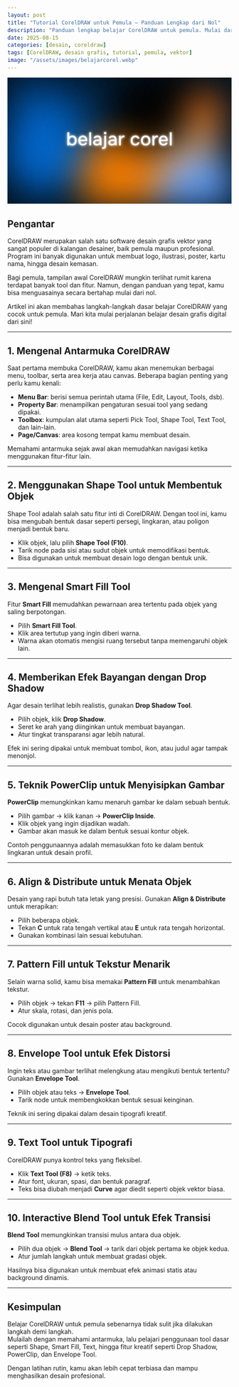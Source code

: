 ```yaml
---
layout: post
title: "Tutorial CorelDRAW untuk Pemula – Panduan Lengkap dari Nol"
description: "Panduan lengkap belajar CorelDRAW untuk pemula. Mulai dari mengenal antarmuka, tool dasar, hingga teknik desain kreatif yang sering digunakan desainer profesional."
date: 2025-08-15
categories: [desain, coreldraw]
tags: [CorelDRAW, desain grafis, tutorial, pemula, vektor]
image: "/assets/images/belajarcorel.webp"
---
```


<p align="center">
  <img src="/assets/images/belajarcorel.webp" alt="Belajar CorelDRAW untuk Pemula" width="600">
</p>

## Pengantar

CorelDRAW merupakan salah satu software desain grafis vektor yang sangat populer di kalangan desainer, baik pemula maupun profesional. Program ini banyak digunakan untuk membuat logo, ilustrasi, poster, kartu nama, hingga desain kemasan.  

Bagi pemula, tampilan awal CorelDRAW mungkin terlihat rumit karena terdapat banyak tool dan fitur. Namun, dengan panduan yang tepat, kamu bisa menguasainya secara bertahap mulai dari nol.  

Artikel ini akan membahas langkah-langkah dasar belajar CorelDRAW yang cocok untuk pemula. Mari kita mulai perjalanan belajar desain grafis digital dari sini!  

---

## 1. Mengenal Antarmuka CorelDRAW

Saat pertama membuka CorelDRAW, kamu akan menemukan berbagai menu, toolbar, serta area kerja atau canvas. Beberapa bagian penting yang perlu kamu kenali:

- **Menu Bar**: berisi semua perintah utama (File, Edit, Layout, Tools, dsb).  
- **Property Bar**: menampilkan pengaturan sesuai tool yang sedang dipakai.  
- **Toolbox**: kumpulan alat utama seperti Pick Tool, Shape Tool, Text Tool, dan lain-lain.  
- **Page/Canvas**: area kosong tempat kamu membuat desain.  

Memahami antarmuka sejak awal akan memudahkan navigasi ketika menggunakan fitur-fitur lain.  

---

## 2. Menggunakan Shape Tool untuk Membentuk Objek

Shape Tool adalah salah satu fitur inti di CorelDRAW. Dengan tool ini, kamu bisa mengubah bentuk dasar seperti persegi, lingkaran, atau poligon menjadi bentuk baru.  

- Klik objek, lalu pilih **Shape Tool (F10)**.  
- Tarik node pada sisi atau sudut objek untuk memodifikasi bentuk.  
- Bisa digunakan untuk membuat desain logo dengan bentuk unik.  

---

## 3. Mengenal Smart Fill Tool

Fitur **Smart Fill** memudahkan pewarnaan area tertentu pada objek yang saling berpotongan.  

- Pilih **Smart Fill Tool**.  
- Klik area tertutup yang ingin diberi warna.  
- Warna akan otomatis mengisi ruang tersebut tanpa memengaruhi objek lain.  

---

## 4. Memberikan Efek Bayangan dengan Drop Shadow

Agar desain terlihat lebih realistis, gunakan **Drop Shadow Tool**.  

- Pilih objek, klik **Drop Shadow**.  
- Seret ke arah yang diinginkan untuk membuat bayangan.  
- Atur tingkat transparansi agar lebih natural.  

Efek ini sering dipakai untuk membuat tombol, ikon, atau judul agar tampak menonjol.  

---

## 5. Teknik PowerClip untuk Menyisipkan Gambar

**PowerClip** memungkinkan kamu menaruh gambar ke dalam sebuah bentuk.  

- Pilih gambar → klik kanan → **PowerClip Inside**.  
- Klik objek yang ingin dijadikan wadah.  
- Gambar akan masuk ke dalam bentuk sesuai kontur objek.  

Contoh penggunaannya adalah memasukkan foto ke dalam bentuk lingkaran untuk desain profil.  

---

## 6. Align & Distribute untuk Menata Objek

Desain yang rapi butuh tata letak yang presisi. Gunakan **Align & Distribute** untuk merapikan:  

- Pilih beberapa objek.  
- Tekan **C** untuk rata tengah vertikal atau **E** untuk rata tengah horizontal.  
- Gunakan kombinasi lain sesuai kebutuhan.  

---

## 7. Pattern Fill untuk Tekstur Menarik

Selain warna solid, kamu bisa memakai **Pattern Fill** untuk menambahkan tekstur.  

- Pilih objek → tekan **F11** → pilih Pattern Fill.  
- Atur skala, rotasi, dan jenis pola.  

Cocok digunakan untuk desain poster atau background.  

---

## 8. Envelope Tool untuk Efek Distorsi

Ingin teks atau gambar terlihat melengkung atau mengikuti bentuk tertentu? Gunakan **Envelope Tool**.  

- Pilih objek atau teks → **Envelope Tool**.  
- Tarik node untuk membengkokkan bentuk sesuai keinginan.  

Teknik ini sering dipakai dalam desain tipografi kreatif.  

---

## 9. Text Tool untuk Tipografi

CorelDRAW punya kontrol teks yang fleksibel.  

- Klik **Text Tool (F8)** → ketik teks.  
- Atur font, ukuran, spasi, dan bentuk paragraf.  
- Teks bisa diubah menjadi **Curve** agar diedit seperti objek vektor biasa.  

---

## 10. Interactive Blend Tool untuk Efek Transisi

**Blend Tool** memungkinkan transisi mulus antara dua objek.  

- Pilih dua objek → **Blend Tool** → tarik dari objek pertama ke objek kedua.  
- Atur jumlah langkah untuk membuat gradasi objek.  

Hasilnya bisa digunakan untuk membuat efek animasi statis atau background dinamis.  

---

## Kesimpulan

Belajar CorelDRAW untuk pemula sebenarnya tidak sulit jika dilakukan langkah demi langkah.  
Mulailah dengan memahami antarmuka, lalu pelajari penggunaan tool dasar seperti Shape, Smart Fill, Text, hingga fitur kreatif seperti Drop Shadow, PowerClip, dan Envelope Tool.  

Dengan latihan rutin, kamu akan lebih cepat terbiasa dan mampu menghasilkan desain profesional.
